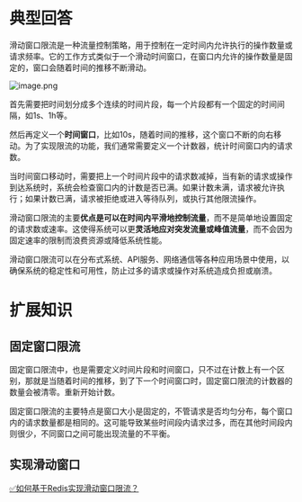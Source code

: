 # 典型回答

滑动窗口限流是一种流量控制策略，用于控制在一定时间内允许执行的操作数量或请求频率。它的工作方式类似于一个滑动时间窗口，在窗口内允许的操作数量是固定的，窗口会随着时间的推移不断滑动。

![image.png](https://cdn.nlark.com/yuque/0/2023/png/5378072/1694696535317-378396b0-5d2e-4672-8276-852719b7ad4e.png#averageHue=%23f9f7f7&clientId=uc57d13d5-af3c-4&from=paste&height=1218&id=u64ef95c2&originHeight=1218&originWidth=1500&originalType=binary&ratio=1&rotation=0&showTitle=false&size=946485&status=done&style=none&taskId=u3dfec650-dde3-4b94-883f-001e5cf6a19&title=&width=1500)

首先需要把时间划分成多个连续的时间片段，每一个片段都有一个固定的时间间隔，如1s、1h等。

然后再定义一个**时间窗口**，比如10s，随着时间的推移，这个窗口不断的向右移动。为了实现限流的功能，我们通常需要定义一个计数器，统计时间窗口内的请求数。

当时间窗口移动时，需要把上一个时间片段中的请求数减掉，当有新的请求或操作到达系统时，系统会检查窗口内的计数是否已满。如果计数未满，请求被允许执行；如果计数已满，请求被拒绝或进入等待队列，或执行其他限流操作。

滑动窗口限流的主要**优点是可以在时间内平滑地控制流量**，而不是简单地设置固定的请求数或速率。这使得系统可以更**灵活地应对突发流量或峰值流量**，而不会因为固定速率的限制而浪费资源或降低系统性能。

滑动窗口限流可以在分布式系统、API服务、网络通信等各种应用场景中使用，以确保系统的稳定性和可用性，防止过多的请求或操作对系统造成负担或崩溃。

# 扩展知识

## 固定窗口限流

固定窗口限流中，也是需要定义时间片段和时间窗口，只不过在计数上有一个区别，那就是当随着时间的推移，到了下一个时间窗口时，固定窗口限流的计数器的数量会被清零。重新开始计数。

固定窗口限流的主要特点是窗口大小是固定的，不管请求是否均匀分布，每个窗口内的请求数量都是相同的。这可能导致某些时间段内请求过多，而在其他时间段内则很少，不同窗口之间可能出现流量的不平衡。

## 实现滑动窗口

[✅如何基于Redis实现滑动窗口限流？](https://www.yuque.com/hollis666/fo22bm/saoeievgraqwxgs1?view=doc_embed)




